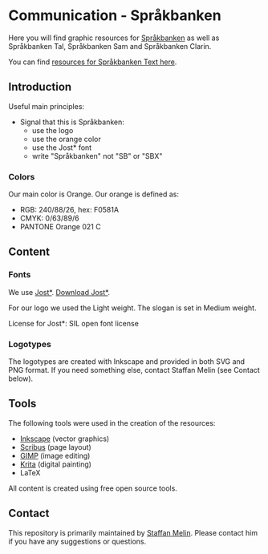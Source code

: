 # Communication - Språkbanken

Here you will find graphic resources for [Språkbanken](https://sprakbanken.e) as well as Språkbanken Tal, Språkbanken Sam and Språkbanken Clarin.

You can find [resources for Språkbanken Text here](https://github.com/spraakbanken/communication). 

## Introduction

Useful main principles:

* Signal that this is Språkbanken: 
  * use the logo
  * use the orange color
  * use the Jost* font
  * write "Språkbanken" not "SB" or "SBX"

### Colors

Our main color is Orange. Our orange is defined as:

* RGB: 240/88/26, hex: F0581A
* CMYK: 0/63/89/6
* PANTONE Orange 021 C

## Content

### Fonts

We use [Jost*](https://indestructibletype.com/Jost). [Download Jost*](https://indestructibletype.com/BuyJost.html).

For our logo we used the Light weight. The slogan is set in Medium weight.

License for Jost*: SIL open font license

### Logotypes

The logotypes are created with Inkscape and provided in both SVG and PNG format. If you need something else, contact Staffan Melin (see Contact below).

## Tools

The following tools were used in the creation of the resources:

* [Inkscape](https://inkscape.org/) (vector graphics)
* [Scribus](https://scribus.net) (page layout)
* [GIMP](https://www.gimp.org/) (image editing)
* [Krita](https://krita.org/en/) (digital painting)
* LaTeX

All content is created using free open source tools.

## Contact

This repository is primarily maintained by [Staffan Melin](mailto://staffan.melin@svenska.gu.se). Please contact him if you have any suggestions or questions.
